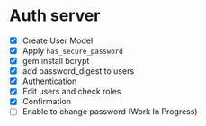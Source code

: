 # Auth server
- [x] Create User Model
- [x] Apply `has_secure_password`
- [x] gem install bcrypt
- [x] add password_digest to users
- [x] Authentication
- [x] Edit users and check roles
- [x] Confirmation
- [ ] Enable to change password (Work In Progress)
